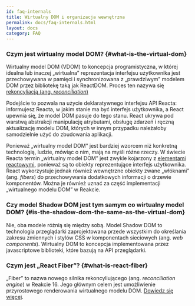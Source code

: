 ```yaml
---
id: faq-internals
title: Wirtualny DOM i organizacja wewnętrzna
permalink: docs/faq-internals.html
layout: docs
category: FAQ
---
```


### Czym jest wirtualny model DOM? {#what-is-the-virtual-dom}

Wirtualny model DOM (VDOM) to koncepcja programistyczna, w której idealna lub inaczej „wirtualna” reprezentacja interfejsu użytkownika jest przechowywana w pamięci i synchronizowana z „prawdziwym” modelem DOM przez bibliotekę taką jak ReactDOM. Proces ten nazywa się [rekoncyliacją (ang. *reconciliation*)](/docs/reconciliation.html)

Podejście to pozwala na użycie deklaratywnego interfejsu API Reacta: informujesz Reacta, w jakim stanie ma być interfejs użytkownika, a React upewnia się, że model DOM pasuje do tego stanu. React ukrywa pod warstwą abstrakcji manipulację atrybutami, obsługę zdarzeń i ręczną aktualizację modelu DOM, których w innym przypadku należałoby samodzielnie użyć do zbudowania aplikacji.

Ponieważ „wirtualny model DOM” jest bardziej wzorcem niż konkretną technologią, ludzie, mówiąc o nim, mają na myśli różne rzeczy. W świecie Reacta termin „wirtualny model DOM” jest zwykle kojarzony z [elementami reactowymi](/docs/rendering-elements.html), ponieważ są to obiekty reprezentujące interfejs użytkownika. React wykorzystuje jednak również wewnętrzne obiekty zwane „włóknami” (ang. *fibers*) do przechowywania dodatkowych informacji o drzewie komponentów. Można je również uznać za część implementacji „wirtualnego modelu DOM” w Reakcie.

### Czy model Shadow DOM jest tym samym co wirtualny model DOM? {#is-the-shadow-dom-the-same-as-the-virtual-dom}

Nie, oba modele różnią się między sobą. Model Shadow DOM to technologia przeglądarki zaprojektowana przede wszystkim do określania zakresu zmiennych i stylów CSS w komponentach sieciowych (ang. *web components*). Wirtualny DOM to koncepcja implementowana przez javascriptowe biblioteki, które bazują na API przeglądarki.

### Czym jest „React Fiber”? {#what-is-react-fiber}

„Fiber” to nazwa nowego silnika rekoncyliującego (ang. *reconciliation engine*) w Reakcie 16. Jego głównym celem jest umożliwienie przyrostowego renderowania wirtualnego modelu DOM. [Dowiedz się więcej](https://github.com/acdlite/react-fiber-architecture).
